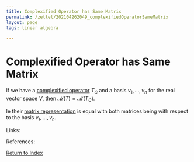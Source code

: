 ```yaml
---
title: Complexified Operator has Same Matrix
permalink: /zettel/202104262049_complexifiedOperatorSameMatrix
layout: page
tags: linear algebra

---
```

# Complexified Operator has Same Matrix

If we have a [complexified operator](202104251532_complexificationOperator) $T_C$ and a basis $v_1, \ldots, v_n$ for the
real vector space $V$, then $\mathcal{M}(T) = \mathcal{M}(T_C)$. 

Ie their [matrix representation](202102072233_matrixLinearMap) is equal
with both matrices being with respect to the basis $v_1, \ldots, v_n$.

Links: 

References: 

[Return to Index](index)